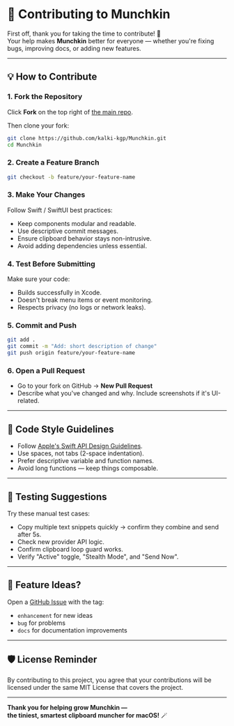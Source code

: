 # 🤝 Contributing to Munchkin

First off, thank you for taking the time to contribute! 🎉  
Your help makes **Munchkin** better for everyone — whether you're fixing bugs, improving docs, or adding new features.

---

## 💡 How to Contribute

### 1. Fork the Repository
Click **Fork** on the top right of [the main repo](https://github.com/kalki-kgp/Munchkin).

Then clone your fork:
```bash
git clone https://github.com/kalki-kgp/Munchkin.git
cd Munchkin
```

### 2. Create a Feature Branch
```bash
git checkout -b feature/your-feature-name
```

### 3. Make Your Changes

Follow Swift / SwiftUI best practices:

- Keep components modular and readable.
- Use descriptive commit messages.
- Ensure clipboard behavior stays non-intrusive.
- Avoid adding dependencies unless essential.

### 4. Test Before Submitting

Make sure your code:

- Builds successfully in Xcode.
- Doesn't break menu items or event monitoring.
- Respects privacy (no logs or network leaks).

### 5. Commit and Push
```bash
git add .
git commit -m "Add: short description of change"
git push origin feature/your-feature-name
```

### 6. Open a Pull Request

- Go to your fork on GitHub → **New Pull Request**
- Describe what you've changed and why. Include screenshots if it's UI-related.

---

## 🧠 Code Style Guidelines

- Follow [Apple's Swift API Design Guidelines](https://swift.org/documentation/api-design-guidelines/).
- Use spaces, not tabs (2-space indentation).
- Prefer descriptive variable and function names.
- Avoid long functions — keep things composable.

---

## 🧪 Testing Suggestions

Try these manual test cases:

- Copy multiple text snippets quickly → confirm they combine and send after 5s.
- Check new provider API logic.
- Confirm clipboard loop guard works.
- Verify "Active" toggle, "Stealth Mode", and "Send Now".

---

## 💬 Feature Ideas?

Open a [GitHub Issue](https://github.com/kalki-kgp/Munchkin/issues) with the tag:

- `enhancement` for new ideas
- `bug` for problems
- `docs` for documentation improvements

---

## 🛡️ License Reminder

By contributing to this project, you agree that your contributions will be licensed under the same MIT License that covers the project.

---

**Thank you for helping grow Munchkin —  
the tiniest, smartest clipboard muncher for macOS!** 🪄